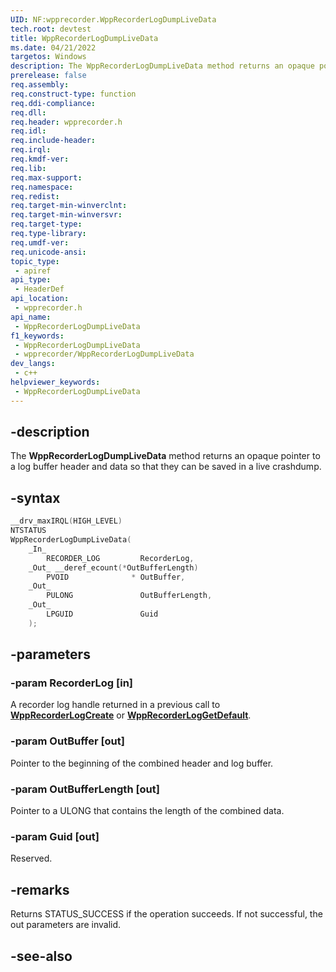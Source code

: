 ```yaml
---
UID: NF:wpprecorder.WppRecorderLogDumpLiveData
tech.root: devtest
title: WppRecorderLogDumpLiveData
ms.date: 04/21/2022
targetos: Windows
description: The WppRecorderLogDumpLiveData method returns an opaque pointer to a log buffer header and data so that they can be saved in a live crashdump.
prerelease: false
req.assembly: 
req.construct-type: function
req.ddi-compliance: 
req.dll: 
req.header: wpprecorder.h
req.idl: 
req.include-header: 
req.irql: 
req.kmdf-ver: 
req.lib: 
req.max-support: 
req.namespace: 
req.redist: 
req.target-min-winverclnt: 
req.target-min-winversvr: 
req.target-type: 
req.type-library: 
req.umdf-ver: 
req.unicode-ansi: 
topic_type:
 - apiref
api_type:
 - HeaderDef
api_location:
 - wpprecorder.h
api_name:
 - WppRecorderLogDumpLiveData
f1_keywords:
 - WppRecorderLogDumpLiveData
 - wpprecorder/WppRecorderLogDumpLiveData
dev_langs:
 - c++
helpviewer_keywords:
 - WppRecorderLogDumpLiveData
---
```


## -description

The **WppRecorderLogDumpLiveData** method returns an opaque pointer to a log buffer header and data so that they can be saved in a live crashdump.

## -syntax

```cpp
__drv_maxIRQL(HIGH_LEVEL)
NTSTATUS
WppRecorderLogDumpLiveData(
    _In_
        RECORDER_LOG         RecorderLog,
    _Out_ __deref_ecount(*OutBufferLength)
        PVOID              * OutBuffer,
    _Out_
        PULONG               OutBufferLength,
    _Out_
        LPGUID               Guid
    );
```

## -parameters

### -param RecorderLog [in]

A recorder log handle returned in a previous call to [**WppRecorderLogCreate**](/windows-hardware/drivers/ddi/wpprecorder/nf-wpprecorder-wpprecorderlogcreate) or [**WppRecorderLogGetDefault**](/windows-hardware/drivers/ddi/wpprecorder/nf-wpprecorder-imp_wpprecorderloggetdefault).

### -param OutBuffer [out]

Pointer to the beginning of the combined header and log buffer.

### -param OutBufferLength [out]

Pointer to a ULONG that contains the length of the combined data.

### -param Guid [out]

Reserved.

## -remarks

Returns STATUS_SUCCESS if the operation succeeds. If not successful, the out parameters are invalid.

## -see-also
